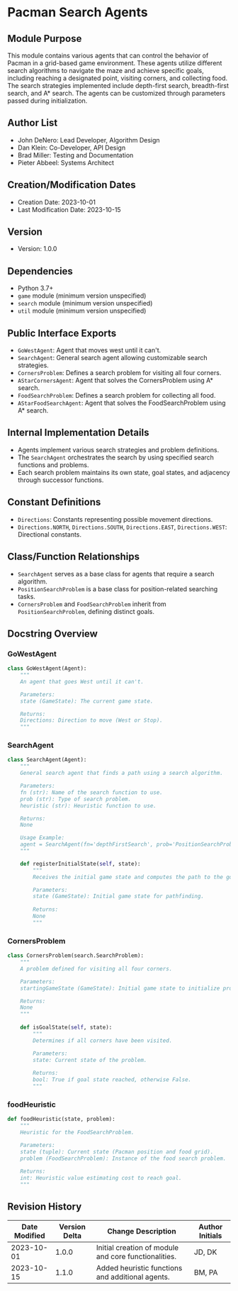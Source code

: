 # Pacman Search Agents

## Module Purpose
This module contains various agents that can control the behavior of Pacman in a grid-based game environment. These agents utilize different search algorithms to navigate the maze and achieve specific goals, including reaching a designated point, visiting corners, and collecting food. The search strategies implemented include depth-first search, breadth-first search, and A* search. The agents can be customized through parameters passed during initialization.

## Author List
- John DeNero: Lead Developer, Algorithm Design
- Dan Klein: Co-Developer, API Design
- Brad Miller: Testing and Documentation
- Pieter Abbeel: Systems Architect

## Creation/Modification Dates
- Creation Date: 2023-10-01
- Last Modification Date: 2023-10-15

## Version
- Version: 1.0.0

## Dependencies
- Python 3.7+
- `game` module (minimum version unspecified)
- `search` module (minimum version unspecified)
- `util` module (minimum version unspecified)

## Public Interface Exports
- `GoWestAgent`: Agent that moves west until it can't.
- `SearchAgent`: General search agent allowing customizable search strategies.
- `CornersProblem`: Defines a search problem for visiting all four corners.
- `AStarCornersAgent`: Agent that solves the CornersProblem using A* search.
- `FoodSearchProblem`: Defines a search problem for collecting all food.
- `AStarFoodSearchAgent`: Agent that solves the FoodSearchProblem using A* search.

## Internal Implementation Details
- Agents implement various search strategies and problem definitions.
- The `SearchAgent` orchestrates the search by using specified search functions and problems.
- Each search problem maintains its own state, goal states, and adjacency through successor functions.

## Constant Definitions
- `Directions`: Constants representing possible movement directions.
- `Directions.NORTH`, `Directions.SOUTH`, `Directions.EAST`, `Directions.WEST`: Directional constants.

## Class/Function Relationships
- `SearchAgent` serves as a base class for agents that require a search algorithm.
- `PositionSearchProblem` is a base class for position-related searching tasks.
- `CornersProblem` and `FoodSearchProblem` inherit from `PositionSearchProblem`, defining distinct goals.

## Docstring Overview

### GoWestAgent

```python
class GoWestAgent(Agent):
    """
    An agent that goes West until it can't.

    Parameters:
    state (GameState): The current game state.

    Returns:
    Directions: Direction to move (West or Stop).
    """
```

### SearchAgent

```python
class SearchAgent(Agent):
    """
    General search agent that finds a path using a search algorithm.

    Parameters:
    fn (str): Name of the search function to use.
    prob (str): Type of search problem.
    heuristic (str): Heuristic function to use.

    Returns:
    None

    Usage Example:
    agent = SearchAgent(fn='depthFirstSearch', prob='PositionSearchProblem', heuristic='nullHeuristic')
    """

    def registerInitialState(self, state):
        """
        Receives the initial game state and computes the path to the goal.

        Parameters:
        state (GameState): Initial game state for pathfinding.
        
        Returns:
        None
        """
```

### CornersProblem

```python
class CornersProblem(search.SearchProblem):
    """
    A problem defined for visiting all four corners.

    Parameters:
    startingGameState (GameState): Initial game state to initialize problem.

    Returns:
    None
    """
    
    def isGoalState(self, state):
        """ 
        Determines if all corners have been visited.

        Parameters:
        state: Current state of the problem.
        
        Returns:
        bool: True if goal state reached, otherwise False.
        """
```

### foodHeuristic

```python
def foodHeuristic(state, problem):
    """
    Heuristic for the FoodSearchProblem.

    Parameters:
    state (tuple): Current state (Pacman position and food grid).
    problem (FoodSearchProblem): Instance of the food search problem.
    
    Returns:
    int: Heuristic value estimating cost to reach goal.
    """
```

## Revision History

| Date Modified | Version Delta | Change Description                                       | Author Initials |
|---------------|---------------|---------------------------------------------------------|------------------|
| 2023-10-01    | 1.0.0        | Initial creation of module and core functionalities.    | JD, DK            |
| 2023-10-15    | 1.1.0        | Added heuristic functions and additional agents.         | BM, PA            |